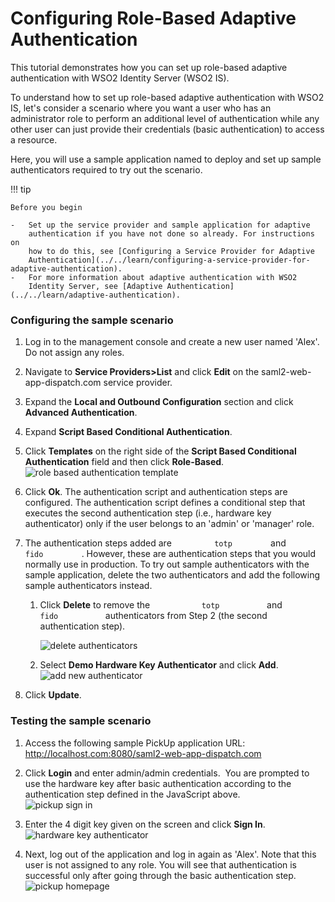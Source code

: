 # Configuring Role-Based Adaptive Authentication

This tutorial demonstrates how you can set up role-based adaptive
authentication with WSO2 Identity Server (WSO2 IS).

To understand how to set up role-based adaptive authentication with WSO2
IS, let's consider a scenario where you want a user who has an
administrator role to perform an additional level of authentication
while any other user can just provide their credentials (basic
authentication) to access a resource.

Here, you will use a sample application named to deploy and set up
sample authenticators required to try out the scenario.

!!! tip
    
    Before you begin
    
    -   Set up the service provider and sample application for adaptive
        authentication if you have not done so already. For instructions on
        how to do this, see [Configuring a Service Provider for Adaptive
        Authentication](../../learn/configuring-a-service-provider-for-adaptive-authentication).
    -   For more information about adaptive authentication with WSO2
        Identity Server, see [Adaptive Authentication](../../learn/adaptive-authentication).

### Configuring the sample scenario

1.  Log in to the management console and create a new user named 'Alex'.
    Do not assign any roles.
2.  Navigate to **Service Providers&gt;List** and click **Edit** on
    the saml2-web-app-dispatch.com service provider.
3.  Expand the **Local and Outbound Configuration** section and click
    **Advanced Authentication**.
4.  Expand **Script Based Conditional Authentication**.
5.  Click **Templates** on the right side of the **Script Based
    Conditional Authentication** field and then click **Role-Based**.  
    ![role based authentication template](../../assets/img/tutorials/role-based-authentication-template.png)
6.  Click **Ok**. The authentication script and authentication steps
    are configured. The authentication script defines a conditional step
    that executes the second authentication step (i.e., hardware key
    authenticator) only if the user belongs to an 'admin' or 'manager'
    role.

7.  The authentication steps added are `          totp         ` and
    `          fido         ` . However, these are authentication steps
    that you would normally use in production. To try out sample
    authenticators with the sample application, delete the two
    authenticators and add the following sample authenticators instead.
    1.  Click **Delete** to remove the `            totp           ` and
        `            fido           ` authenticators from Step 2 (the
        second authentication step).
          
        ![delete authenticators](../../assets/img/tutorials/delete-authenticators.png)
        
    2.  Select **Demo Hardware Key Authenticator** and click **Add**.  
        ![add new authenticator](../../assets/img/tutorials/add-new-authenticator.png)
8.  Click **Update**.

### Testing the sample scenario

1.  Access the following sample PickUp application URL:
    <http://localhost.com:8080/saml2-web-app-dispatch.com>
    
2.  Click **Login** and enter admin/admin credentials.  You are prompted
    to use the hardware key after basic authentication according to the
    authentication step defined in the JavaScript above.  
    ![pickup sign in](../../assets/img/tutorials/pickup-sign-in.png)
    
    
3.  Enter the 4 digit key given on the screen and click **Sign In**.  
    ![hardware key authenticator](../../assets/img/tutorials/hardware-key-authenticator.png)
    
    
    
    
4.  Next, log out of the application and log in again as 'Alex'. Note
    that this user is not assigned to any role. You will see that
    authentication is successful only after going through the basic
    authentication step.  
    ![pickup homepage](../../assets/img/tutorials/pickup-homepage.png)